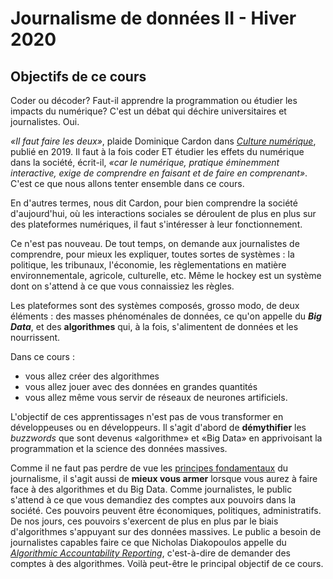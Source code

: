# Journalisme de données II - Hiver 2020

## Objectifs de ce cours

Coder ou décoder? Faut-il apprendre la programmation ou étudier les impacts du numérique? C'est un débat qui déchire universitaires et journalistes. Oui.

_«Il faut faire les deux»_, plaide Dominique Cardon dans [_Culture numérique_](http://www.pressesdesciencespo.fr/fr/livre/?GCOI=27246100540390&fa=author&person_id=1201), publié en 2019. Il faut à la fois coder ET étudier les effets du numérique dans la société, écrit-il, _«car le numérique, pratique éminemment interactive, exige de comprendre en faisant et de faire en comprenant»_. C'est ce que nous allons tenter ensemble dans ce cours.

En d'autres termes, nous dit Cardon, pour bien comprendre la société d'aujourd'hui, où les interactions sociales se déroulent de plus en plus sur des plateformes numériques, il faut s'intéresser à leur fonctionnement.

Ce n'est pas nouveau. De tout temps, on demande aux journalistes de comprendre, pour mieux les expliquer, toutes sortes de systèmes : la politique, les tribunaux, l'économie, les règlementations en matière environnementale, agricole, culturelle, etc. Même le hockey est un système dont on s'attend à ce que vous connaissiez les règles.

Les plateformes sont des systèmes composés, grosso modo, de deux éléments : des masses phénoménales de données, ce qu'on appelle du _**Big Data**_, et des **algorithmes** qui, à la fois, s'alimentent de données et les nourrissent.

Dans ce cours :

* vous allez créer des algorithmes
* vous allez jouer avec des données en grandes quantités
* vous allez même vous servir de réseaux de neurones artificiels.

L'objectif de ces apprentissages n'est pas de vous transformer en développeuses ou en développeurs. Il s'agit d'abord de **démythifier** les _buzzwords_ que sont devenus «algorithme» et «Big Data» en apprivoisant la programmation et la science des données massives.

Comme il ne faut pas perdre de vue les [principes fondamentaux](http://www.gallimard.fr/Catalogue/GALLIMARD/Folio/Folio-actuel/Principes-du-journalisme) du journalisme, il s'agit aussi de **mieux vous armer** lorsque vous aurez à faire face à des algorithmes et du Big Data. Comme journalistes, le public s'attend à ce que vous demandiez des comptes aux pouvoirs dans la société. Ces pouvoirs peuvent être économiques, politiques, administratifs. De nos jours, ces pouvoirs s'exercent de plus en plus par le biais d'algorithmes s'appuyant sur des données massives. Le public a besoin de journalistes capables faire ce que Nicholas Diakopoulos appelle du [_Algorithmic Accountability Reporting_](http://www.nickdiakopoulos.com/wp-content/uploads/2011/07/Algorithmic-Accountability-Reporting_final.pdf), c'est-à-dire de demander des comptes à des algorithmes. Voilà peut-être le principal objectif de ce cours.

